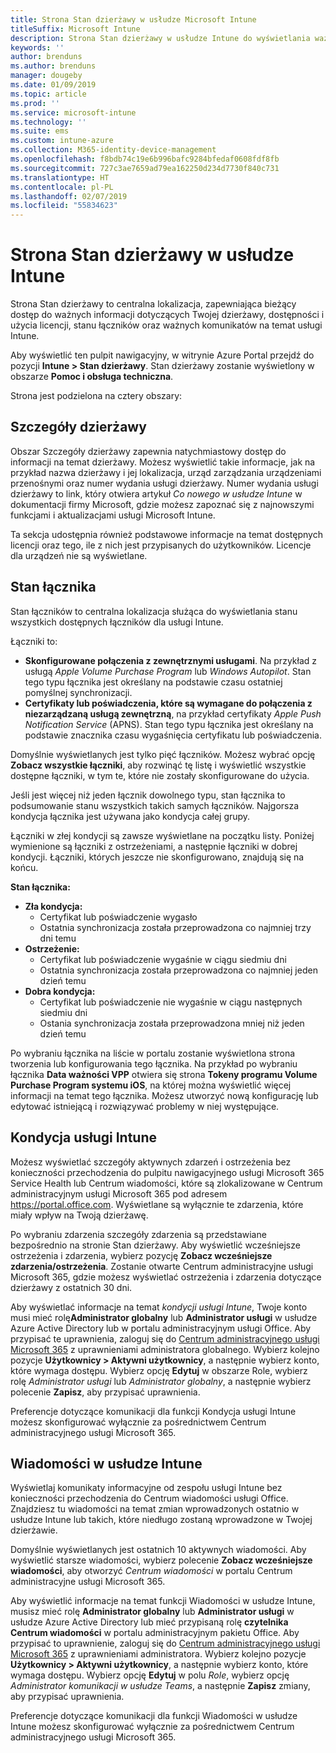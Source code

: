 ```yaml
---
title: Strona Stan dzierżawy w usłudze Microsoft Intune
titleSuffix: Microsoft Intune
description: Strona Stan dzierżawy w usłudze Intune do wyświetlania ważnych szczegółów dzierżawy bez konieczności opuszczania portalu usługi Intune
keywords: ''
author: brenduns
ms.author: brenduns
manager: dougeby
ms.date: 01/09/2019
ms.topic: article
ms.prod: ''
ms.service: microsoft-intune
ms.technology: ''
ms.suite: ems
ms.custom: intune-azure
ms.collection: M365-identity-device-management
ms.openlocfilehash: f8bdb74c19e6b996bafc9284bfedaf0608fdf8fb
ms.sourcegitcommit: 727c3ae7659ad79ea162250d234d7730f840c731
ms.translationtype: HT
ms.contentlocale: pl-PL
ms.lasthandoff: 02/07/2019
ms.locfileid: "55834623"
---
```

# <a name="intune-tenant-status-page"></a>Strona Stan dzierżawy w usłudze Intune
Strona Stan dzierżawy to centralna lokalizacja, zapewniająca bieżący dostęp do ważnych informacji dotyczących Twojej dzierżawy, dostępności i użycia licencji, stanu łączników oraz ważnych komunikatów na temat usługi Intune.  

Aby wyświetlić ten pulpit nawigacyjny, w witrynie Azure Portal przejdź do pozycji **Intune > Stan dzierżawy**.  Stan dzierżawy zostanie wyświetlony w obszarze **Pomoc i obsługa techniczna**.  

Strona jest podzielona na cztery obszary:

## <a name="tenant-details"></a>Szczegóły dzierżawy
Obszar Szczegóły dzierżawy zapewnia natychmiastowy dostęp do informacji na temat dzierżawy. Możesz wyświetlić takie informacje, jak na przykład nazwa dzierżawy i jej lokalizacja, urząd zarządzania urządzeniami przenośnymi oraz numer wydania usługi dzierżawy. Numer wydania usługi dzierżawy to link, który otwiera artykuł *Co nowego w usłudze Intune* w dokumentacji firmy Microsoft, gdzie możesz zapoznać się z najnowszymi funkcjami i aktualizacjami usługi Microsoft Intune.  

Ta sekcja udostępnia również podstawowe informacje na temat dostępnych licencji oraz tego, ile z nich jest przypisanych do użytkowników. Licencje dla urządzeń nie są wyświetlane.

## <a name="connector-status"></a>Stan łącznika
Stan łączników to centralna lokalizacja służąca do wyświetlania stanu wszystkich dostępnych łączników dla usługi Intune.  

Łączniki to:
- **Skonfigurowane połączenia z zewnętrznymi usługami**. Na przykład z usługą *Apple Volume Purchase Program* lub *Windows Autopilot*.  Stan tego typu łącznika jest określany na podstawie czasu ostatniej pomyślnej synchronizacji.
- **Certyfikaty lub poświadczenia, które są wymagane do połączenia z niezarządzaną usługą zewnętrzną**, na przykład certyfikaty *Apple Push Notification Service* (APNS). Stan tego typu łącznika jest określany na podstawie znacznika czasu wygaśnięcia certyfikatu lub poświadczenia.  

Domyślnie wyświetlanych jest tylko pięć łączników. Możesz wybrać opcję **Zobacz wszystkie łączniki**, aby rozwinąć tę listę i wyświetlić wszystkie dostępne łączniki, w tym te, które nie zostały skonfigurowane do użycia.  

Jeśli jest więcej niż jeden łącznik dowolnego typu, stan łącznika to podsumowanie stanu wszystkich takich samych łączników. Najgorsza kondycja łącznika jest używana jako kondycja całej grupy.  

Łączniki w złej kondycji są zawsze wyświetlane na początku listy. Poniżej wymienione są łączniki z ostrzeżeniami, a następnie łączniki w dobrej kondycji. Łączniki, których jeszcze nie skonfigurowano, znajdują się na końcu.

**Stan łącznika:**
- **Zła kondycja:**
    - Certyfikat lub poświadczenie wygasło
    - Ostatnia synchronizacja została przeprowadzona co najmniej trzy dni temu
- **Ostrzeżenie:**
    - Certyfikat lub poświadczenie wygaśnie w ciągu siedmiu dni
    - Ostatnia synchronizacja została przeprowadzona co najmniej jeden dzień temu
- **Dobra kondycja:**
    - Certyfikat lub poświadczenie nie wygaśnie w ciągu następnych siedmiu dni
    - Ostania synchronizacja została przeprowadzona mniej niż jeden dzień temu  

Po wybraniu łącznika na liście w portalu zostanie wyświetlona strona tworzenia lub konfigurowania tego łącznika.  Na przykład po wybraniu łącznika **Data ważności VPP** otwiera się strona **Tokeny programu Volume Purchase Program systemu iOS**, na której można wyświetlić więcej informacji na temat tego łącznika. Możesz utworzyć nową konfigurację lub edytować istniejącą i rozwiązywać problemy w niej występujące.  

## <a name="intune-service-health"></a>Kondycja usługi Intune  
Możesz wyświetlać szczegóły aktywnych zdarzeń i ostrzeżenia bez konieczności przechodzenia do pulpitu nawigacyjnego usługi Microsoft 365 Service Health lub Centrum wiadomości, które są zlokalizowane w Centrum administracyjnym usługi Microsoft 365 pod adresem https://portal.office.com. Wyświetlane są wyłącznie te zdarzenia, które miały wpływ na Twoją dzierżawę.  

Po wybraniu zdarzenia szczegóły zdarzenia są przedstawiane bezpośrednio na stronie Stan dzierżawy. Aby wyświetlić wcześniejsze ostrzeżenia i zdarzenia, wybierz pozycję **Zobacz wcześniejsze zdarzenia/ostrzeżenia**. Zostanie otwarte Centrum administracyjne usługi Microsoft 365, gdzie możesz wyświetlać ostrzeżenia i zdarzenia dotyczące dzierżawy z ostatnich 30 dni.  

Aby wyświetlać informacje na temat *kondycji usługi Intune*, Twoje konto musi mieć rolę**Administrator globalny** lub **Administrator usługi** w usłudze Azure Active Directory lub w portalu administracyjnym usługi Office. Aby przypisać te uprawnienia, zaloguj się do [Centrum administracyjnego usługi Microsoft 365](https://portal.officeppe.com/AdminPortal/Home#/homepage) z uprawnieniami administratora globalnego. Wybierz kolejno pozycje **Użytkownicy > Aktywni użytkownicy**, a następnie wybierz konto, które wymaga dostępu. Wybierz opcję **Edytuj** w obszarze Role, wybierz rolę *Administrator usługi* lub *Administrator globalny*, a następnie wybierz polecenie **Zapisz**, aby przypisać uprawnienia.  

Preferencje dotyczące komunikacji dla funkcji Kondycja usługi Intune możesz skonfigurować wyłącznie za pośrednictwem Centrum administracyjnego usługi Microsoft 365.

## <a name="intune-news"></a>Wiadomości w usłudze Intune  
Wyświetlaj komunikaty informacyjne od zespołu usługi Intune bez konieczności przechodzenia do Centrum wiadomości usługi Office. Znajdziesz tu wiadomości na temat zmian wprowadzonych ostatnio w usłudze Intune lub takich, które niedługo zostaną wprowadzone w Twojej dzierżawie.  

Domyślnie wyświetlanych jest ostatnich 10 aktywnych wiadomości. Aby wyświetlić starsze wiadomości, wybierz polecenie **Zobacz wcześniejsze wiadomości**, aby otworzyć *Centrum wiadomości* w portalu Centrum administracyjne usługi Microsoft 365.  

Aby wyświetlić informacje na temat funkcji Wiadomości w usłudze Intune, musisz mieć rolę **Administrator globalny** lub **Administrator usługi** w usłudze Azure Active Directory lub mieć przypisaną rolę **czytelnika Centrum wiadomości** w portalu administracyjnym pakietu Office.  Aby przypisać to uprawnienie, zaloguj się do [Centrum administracyjnego usługi Microsoft 365](https://portal.officeppe.com/AdminPortal/Home#/homepage) z uprawnieniami administratora. Wybierz kolejno pozycje **Użytkownicy > Aktywni użytkownicy**, a następnie wybierz konto, które wymaga dostępu. Wybierz opcję **Edytuj** w polu *Role*, wybierz opcję *Administrator komunikacji w usłudze Teams*, a następnie **Zapisz** zmiany, aby przypisać uprawnienia.  

Preferencje dotyczące komunikacji dla funkcji Wiadomości w usłudze Intune możesz skonfigurować wyłącznie za pośrednictwem Centrum administracyjnego usługi Microsoft 365.
